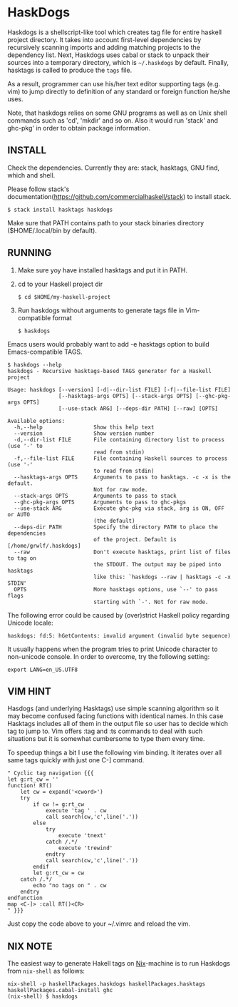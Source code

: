 HaskDogs
========

Haskdogs is a shellscript-like tool which creates tag file for entire haskell
project directory. It takes into account first-level dependencies by recursively
scanning imports and adding matching projects to the dependency list. Next,
Haskdogs uses cabal or stack to unpack their sources into a temporary directory,
which is `~/.haskdogs` by default. Finally, hasktags is called to produce the
`tags` file.

As a result, programmer can use his/her text editor supporting tags (e.g. vim)
to jump directly to definition of any standard or foreign function he/she uses.

Note, that haskdogs relies on some GNU programs as well as on Unix shell
commands such as 'cd', 'mkdir' and so on. Also it would run 'stack' and ghc-pkg'
in order to obtain package information.

INSTALL
-------

Check the dependencies. Currently they are: stack, hasktags, GNU find,
which and shell.

Please follow stack's documentation(https://github.com/commercialhaskell/stack) to install stack.

	$ stack install hasktags haskdogs

Make sure that PATH contains path to your stack binaries directory ($HOME/.local/bin by default).

RUNNING
-------

1. Make sure yoy have installed hasktags and put it in PATH.

2. cd to your Haskell project dir

       $ cd $HOME/my-haskell-project

3. Run haskdogs without arguments to generate tags file in Vim-compatible format

       $ haskdogs

Emacs users would probably want to add -e hasktags option to build Emacs-compatible TAGS.

    $ haskdogs --help
    haskdogs - Recursive hasktags-based TAGS generator for a Haskell project

    Usage: haskdogs [--version] [-d|--dir-list FILE] [-f|--file-list FILE]
                    [--hasktags-args OPTS] [--stack-args OPTS] [--ghc-pkg-args OPTS]
                    [--use-stack ARG] [--deps-dir PATH] [--raw] [OPTS]

    Available options:
      -h,--help                Show this help text
      --version                Show version number
      -d,--dir-list FILE       File containing directory list to process (use '-' to
                               read from stdin)
      -f,--file-list FILE      File containing Haskell sources to process (use '-'
                               to read from stdin)
      --hasktags-args OPTS     Arguments to pass to hasktags. -c -x is the default.
                               Not for raw mode.
      --stack-args OPTS        Arguments to pass to stack
      --ghc-pkg-args OPTS      Arguments to pass to ghc-pkgs
      --use-stack ARG          Execute ghc-pkg via stack, arg is ON, OFF or AUTO
                               (the default)
      --deps-dir PATH          Specify the directory PATH to place the dependencies
                               of the project. Default is [/home/grwlf/.haskdogs]
      --raw                    Don't execute hasktags, print list of files to tag on
                               the STDOUT. The output may be piped into hasktags
                               like this: `haskdogs --raw | hasktags -c -x STDIN'
      OPTS                     More hasktags options, use `--' to pass flags
                               starting with `-'. Not for raw mode.


The following error could be caused by (over)strict Haskell policy regarding
Unicode locale:

    haskdogs: fd:5: hGetContents: invalid argument (invalid byte sequence)

It usually happens when the program tries to print Unicode character to
non-unicode console. In order to overcome, try the following setting:

    export LANG=en_US.UTF8


VIM HINT
--------

Hasdogs (and underlying Hasktags) use simple scanning algorithm so it may become
confused facing functions with identical names. In this case Hasktags includes
all of them in the output file so user has to decide which tag to jump to. Vim
offers :tag and :ts commands to deal with such situations but it is somewhat
cumbersome to type them every time.

To speedup things a bit I use the following vim binding. It iterates over all
same tags quickly with just one C-] command.

    " Cyclic tag navigation {{{
	let g:rt_cw = ''
	function! RT()
		let cw = expand('<cword>')
		try
			if cw != g:rt_cw
				execute 'tag ' . cw
				call search(cw,'c',line('.'))
			else
				try
					execute 'tnext'
				catch /.*/
					execute 'trewind'
				endtry
				call search(cw,'c',line('.'))
			endif
			let g:rt_cw = cw
		catch /.*/
			echo "no tags on " . cw
		endtry
	endfunction
	map <C-]> :call RT()<CR>
    " }}}

Just copy the code above to your ~/.vimrc and reload the vim.


NIX NOTE
--------

The easiest way to generate Hakell tags on [Nix](https://nixos.org/nix)-machine
is to run Haskdogs from `nix-shell` as follows:

    nix-shell -p haskellPackages.haskdogs haskellPackages.hasktags haskellPackages.cabal-install ghc
    (nix-shell) $ haskdogs


